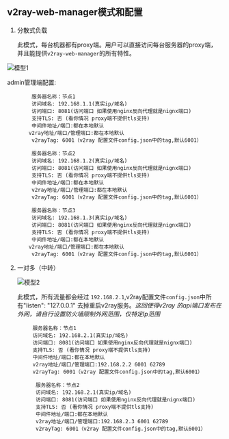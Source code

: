 ## v2ray-web-manager模式和配置

1. 分散式负载
    
    此模式，每台机器都有proxy端。用户可以直接访问每台服务器的proxy端，并且能提供`v2ray-web-manager`的所有特性。

   
![模型1](https://raw.githubusercontent.com/master-coder-ll/v2ray-web-manager/master/static/model1.png)
  
   admin管理端配置:
        
            服务器名称：节点1
            访问域名: 192.168.1.1(真实ip/域名)
            访问端口: 8081(访问端口 如果使用nginx反向代理就是nignx端口)
            支持TLS: 否 (看你情况 proxy端不提供tls支持)
            中间件地址/端口:都在本地默认
           v2ray地址/端口/管理端口:都在本地默认
            v2rayTag: 6001（v2ray 配置文件config.json中的tag,默认6001）
        
            服务器名称：节点2
            访问域名: 192.168.1.2(真实ip/域名)
            访问端口: 8081(访问端口 如果使用nginx反向代理就是nignx端口)
            支持TLS: 否 (看你情况 proxy端不提供tls支持)
            中间件地址/端口:都在本地默认
            v2ray地址/端口/管理端口:都在本地默认
            v2rayTag: 6001（v2ray 配置文件config.json中的tag,默认6001）
           
            服务器名称：节点3
            访问域名: 192.168.1.3(真实ip/域名)
            访问端口: 8081(访问端口 如果使用nginx反向代理就是nignx端口)
            支持TLS: 否 (看你情况 proxy端不提供tls支持)
            中间件地址/端口:都在本地默认
           v2ray地址/端口/管理端口:都在本地默认
            v2rayTag: 6001（v2ray 配置文件config.json中的tag,默认6001）

2. 一对多（中转）

    ![模型2](https://raw.githubusercontent.com/master-coder-ll/v2ray-web-manager/master/static/model2.png)
      
    此模式，所有流量都会经过 `192.168.2.1`,v2ray配置文件`config.json`中所有"listen": "127.0.0.1" 去掉重启v2ray服务。*这回使得v2ray
    的api端口发布在外网，请自行设置防火墙限制外网范围，仅特定ip范围*
    
        
            服务器名称：节点1
            访问域名: 192.168.2.1(真实ip/域名)
            访问端口: 8081(访问端口 如果使用nginx反向代理就是nignx端口)
            支持TLS: 否 (看你情况 proxy端不提供tls支持)
            中间件地址/端口:都在本地默认
            v2ray地址/端口/管理端口:192.168.2.2 6001 62789
            v2rayTag: 6001（v2ray 配置文件config.json中的tag,默认6001）
            
             服务器名称：节点2
             访问域名: 192.168.2.1(真实ip/域名)
             访问端口: 8081(访问端口 如果使用nginx反向代理就是nignx端口)
             支持TLS: 否 (看你情况 proxy端不提供tls支持)
             中间件地址/端口:都在本地默认
             v2ray地址/端口/管理端口:192.168.2.3 6001 62789
             v2rayTag: 6001（v2ray 配置文件config.json中的tag,默认6001）
    
    


 
        
      
    
    
